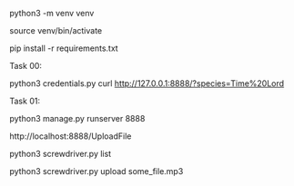 python3 -m venv venv

source venv/bin/activate

pip install -r requirements.txt


Task 00:

python3 credentials.py
curl http://127.0.0.1:8888/?species=Time%20Lord


Task 01:

python3 manage.py runserver 8888

http://localhost:8888/UploadFile

python3 screwdriver.py list

python3 screwdriver.py upload some_file.mp3
